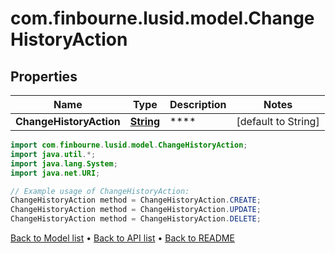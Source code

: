 # com.finbourne.lusid.model.ChangeHistoryAction

## Properties

Name | Type | Description | Notes
------------ | ------------- | ------------- | -------------
**ChangeHistoryAction** | [**String**](.md) | **** | [default to String]

```java
import com.finbourne.lusid.model.ChangeHistoryAction;
import java.util.*;
import java.lang.System;
import java.net.URI;

// Example usage of ChangeHistoryAction:
ChangeHistoryAction method = ChangeHistoryAction.CREATE;
ChangeHistoryAction method = ChangeHistoryAction.UPDATE;
ChangeHistoryAction method = ChangeHistoryAction.DELETE;
```


[Back to Model list](../README.md#documentation-for-models) &#8226; [Back to API list](../README.md#documentation-for-api-endpoints) &#8226; [Back to README](../README.md)
